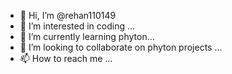 - 👋 Hi, I’m @rehan110149
- 👀 I’m interested in coding ...
- 🌱 I’m currently learning phyton...
- 💞️ I’m looking to collaborate on phyton projects ...
- 📫 How to reach me ...

<!---
rehan110149/rehan110149 is a ✨ special ✨ repository because its `README.md` (this file) appears on your GitHub profile.
You can click the Preview link to take a look at your changes.
--->

